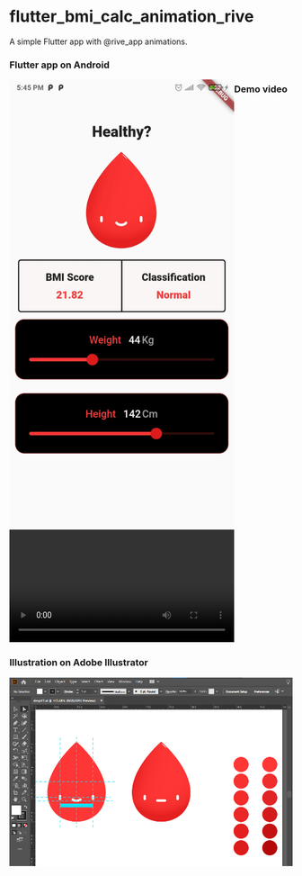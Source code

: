 # flutter_bmi_calc_animation_rive

A simple Flutter app with @rive_app animations.


### Flutter app on Android
<img src="./github_assets/screenshot.webp" width="400px" alt="screenshot_on_android" style="float:left" />

### Demo video
<video width="400px" src="./github_assets/demo.mp4" controls autoplay> </video>

### Illustration on Adobe Illustrator

<img src="./github_assets/adobe_illustrator_artwork.png" width="800px" alt="Illustration" style="float:left" />

